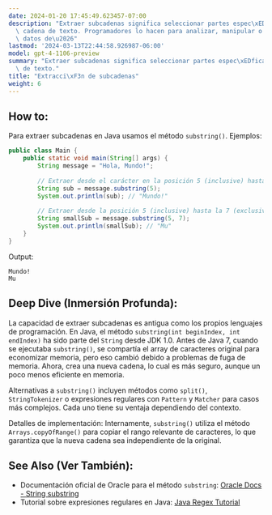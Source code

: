 ```yaml
---
date: 2024-01-20 17:45:49.623457-07:00
description: "Extraer subcadenas significa seleccionar partes espec\xEDficas de una\
  \ cadena de texto. Programadores lo hacen para analizar, manipular o transformar\
  \ datos de\u2026"
lastmod: '2024-03-13T22:44:58.926987-06:00'
model: gpt-4-1106-preview
summary: "Extraer subcadenas significa seleccionar partes espec\xEDficas de una cadena\
  \ de texto."
title: "Extracci\xF3n de subcadenas"
weight: 6
---
```


## How to:
Para extraer subcadenas en Java usamos el método `substring()`. Ejemplos:

```java
public class Main {
    public static void main(String[] args) {
        String message = "Hola, Mundo!";
        
        // Extraer desde el carácter en la posición 5 (inclusive) hasta el final
        String sub = message.substring(5);
        System.out.println(sub); // "Mundo!"
        
        // Extraer desde la posición 5 (inclusive) hasta la 7 (exclusive)
        String smallSub = message.substring(5, 7);
        System.out.println(smallSub); // "Mu"
    }
}
```

Output:
```
Mundo!
Mu
```

## Deep Dive (Inmersión Profunda):
La capacidad de extraer subcadenas es antigua como los propios lenguajes de programación. En Java, el método `substring(int beginIndex, int endIndex)` ha sido parte del `String` desde JDK 1.0. Antes de Java 7, cuando se ejecutaba `substring()`, se compartía el array de caracteres original para economizar memoria, pero eso cambió debido a problemas de fuga de memoria. Ahora, crea una nueva cadena, lo cual es más seguro, aunque un poco menos eficiente en memoria.

Alternativas a `substring()` incluyen métodos como `split()`, `StringTokenizer` o expresiones regulares con `Pattern` y `Matcher` para casos más complejos. Cada uno tiene su ventaja dependiendo del contexto.

Detalles de implementación: Internamente, `substring()` utiliza el método `Arrays.copyOfRange()` para copiar el rango relevante de caracteres, lo que garantiza que la nueva cadena sea independiente de la original.

## See Also (Ver También):
- Documentación oficial de Oracle para el método `substring`: [Oracle Docs - String substring](https://docs.oracle.com/en/java/javase/17/docs/api/java.base/java/lang/String.html#substring(int,int))
- Tutorial sobre expresiones regulares en Java: [Java Regex Tutorial](https://www.vogella.com/tutorials/JavaRegularExpressions/article.html)
